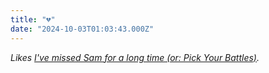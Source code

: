 ```yaml
---
title: "💔"
date: "2024-10-03T01:03:43.000Z"
---
```


_Likes [I've missed Sam for a long time (or: Pick Your Battles)](https://gkeenan.co/avgb/ive-missed-sam-for-a-very-long-time-or-pick-your-battles/)._

